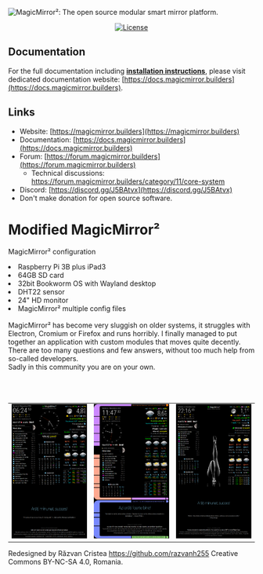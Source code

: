 ![MagicMirror²: The open source modular smart mirror platform. ](.github/header.png)

<p style="text-align: center">
  <a href="https://choosealicense.com/licenses/mit">
		<img src="https://img.shields.io/badge/license-MIT-blue.svg" alt="License">
	</a>
</p>

## Documentation

For the full documentation including **[installation instructions](https://docs.magicmirror.builders/getting-started/installation.html)**, please visit dedicated documentation website: [https://docs.magicmirror.builders](https://docs.magicmirror.builders).

## Links

- Website: [https://magicmirror.builders](https://magicmirror.builders)
- Documentation: [https://docs.magicmirror.builders](https://docs.magicmirror.builders)
- Forum: [https://forum.magicmirror.builders](https://forum.magicmirror.builders)
  - Technical discussions: https://forum.magicmirror.builders/category/11/core-system
- Discord: [https://discord.gg/J5BAtvx](https://discord.gg/J5BAtvx)
- Don't make donation for open source software.

# Modified MagicMirror²

MagicMirror² configuration
<li>Raspberry Pi 3B plus iPad3
<li>64GB SD card
<li>32bit Bookworm OS with Wayland desktop
<li>DHT22 sensor
<li>24" HD monitor
<li>MagicMirror² multiple config files
  <br>
  <br>MagicMirror² has become very sluggish on older systems, it struggles with Electron, Cromium or Firefox and runs horribly.
  I finally managed to put together an application with custom modules that moves quite decently.
  <br>There are too many questions and few answers, without too much help from so-called developers. 
  <br>Sadly in this community you are on your own.
  <br></br>
<br><br>
<table style='border:0'><tr><td>
<img src=https://github.com/razvanh255/MagicMirror2/blob/master/classic.png>
</td><td>
<img src=https://github.com/razvanh255/MagicMirror2/blob/master/startrek.png>
</td><td>
<img src=https://github.com/razvanh255/MagicMirror2/blob/master/nudeart.png>
</td></tr></table>

Redesigned by Răzvan Cristea https://github.com/razvanh255 Creative Commons BY-NC-SA 4.0, Romania.

